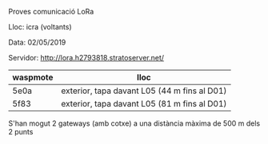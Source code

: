Proves comunicació LoRa

Lloc: icra (voltants)

Data: 02/05/2019

Servidor: http://lora.h2793818.stratoserver.net/


| waspmote | lloc |
|----------|------|
| 5e0a     | exterior, tapa davant L05 (44 m fins al D01) |
| 5f83     | exterior, tapa davant L05 (81 m fins al D01) |


S'han mogut 2 gateways (amb cotxe) a una distància màxima de 500 m
dels 2 punts
